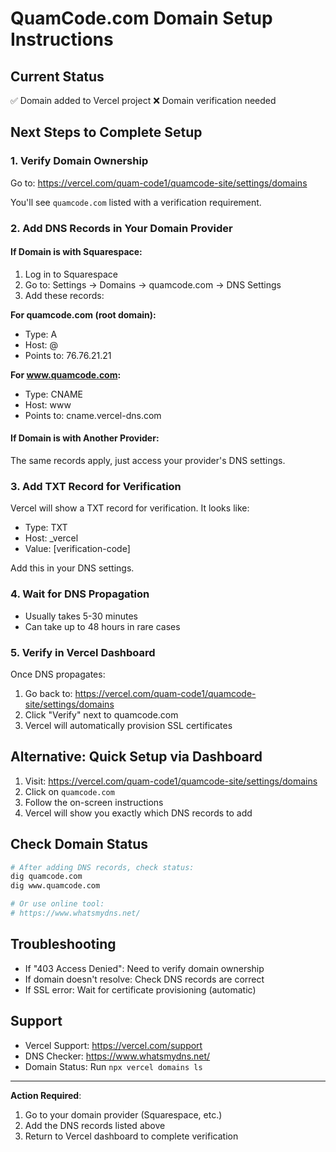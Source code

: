 # QuamCode.com Domain Setup Instructions

## Current Status
✅ Domain added to Vercel project
❌ Domain verification needed

## Next Steps to Complete Setup

### 1. Verify Domain Ownership
Go to: https://vercel.com/quam-code1/quamcode-site/settings/domains

You'll see `quamcode.com` listed with a verification requirement.

### 2. Add DNS Records in Your Domain Provider

#### If Domain is with Squarespace:
1. Log in to Squarespace
2. Go to: Settings → Domains → quamcode.com → DNS Settings
3. Add these records:

**For quamcode.com (root domain):**
- Type: A
- Host: @
- Points to: 76.76.21.21

**For www.quamcode.com:**
- Type: CNAME
- Host: www
- Points to: cname.vercel-dns.com

#### If Domain is with Another Provider:
The same records apply, just access your provider's DNS settings.

### 3. Add TXT Record for Verification
Vercel will show a TXT record for verification. It looks like:
- Type: TXT
- Host: _vercel
- Value: [verification-code]

Add this in your DNS settings.

### 4. Wait for DNS Propagation
- Usually takes 5-30 minutes
- Can take up to 48 hours in rare cases

### 5. Verify in Vercel Dashboard
Once DNS propagates:
1. Go back to: https://vercel.com/quam-code1/quamcode-site/settings/domains
2. Click "Verify" next to quamcode.com
3. Vercel will automatically provision SSL certificates

## Alternative: Quick Setup via Dashboard
1. Visit: https://vercel.com/quam-code1/quamcode-site/settings/domains
2. Click on `quamcode.com`
3. Follow the on-screen instructions
4. Vercel will show you exactly which DNS records to add

## Check Domain Status
```bash
# After adding DNS records, check status:
dig quamcode.com
dig www.quamcode.com

# Or use online tool:
# https://www.whatsmydns.net/
```

## Troubleshooting
- If "403 Access Denied": Need to verify domain ownership
- If domain doesn't resolve: Check DNS records are correct
- If SSL error: Wait for certificate provisioning (automatic)

## Support
- Vercel Support: https://vercel.com/support
- DNS Checker: https://www.whatsmydns.net/
- Domain Status: Run `npx vercel domains ls`

---

**Action Required**: 
1. Go to your domain provider (Squarespace, etc.)
2. Add the DNS records listed above
3. Return to Vercel dashboard to complete verification
